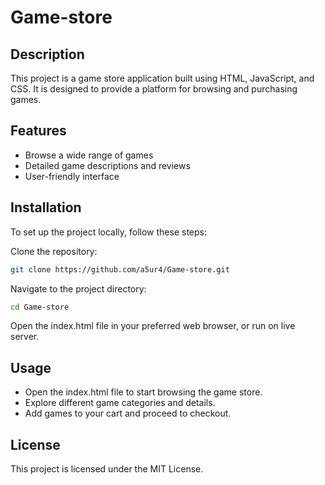 # Game-store

## Description

This project is a game store application built using HTML, JavaScript, and CSS. It is designed to provide a platform for browsing and purchasing games.

## Features

- Browse a wide range of games
- Detailed game descriptions and reviews
- User-friendly interface

## Installation

To set up the project locally, follow these steps:

Clone the repository:
   ```sh
   git clone https://github.com/a5ur4/Game-store.git
   ```
Navigate to the project directory:
   ```sh
   cd Game-store
   ```
Open the index.html file in your preferred web browser, or run on live server.

## Usage 

- Open the index.html file to start browsing the game store.
- Explore different game categories and details.
- Add games to your cart and proceed to checkout.

## License

This project is licensed under the MIT License.
